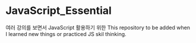 ﻿# JavaScript_Essential

여러 강의를 보면서 JavaScript 활용하기 위한
This repository to be added when I learned new things or practiced JS skil thinking.
